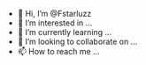 - 👋 Hi, I’m @Fstarluzz
- 👀 I’m interested in ...
- 🌱 I’m currently learning ...
- 💞️ I’m looking to collaborate on ...
- 📫 How to reach me ...

<!---
Fstarluzz/Fstarluzz is a ✨ special ✨ repository because its `README.md` (this file) appears on your GitHub profile.
You can click the Preview link to take a look at your changes.
--->
